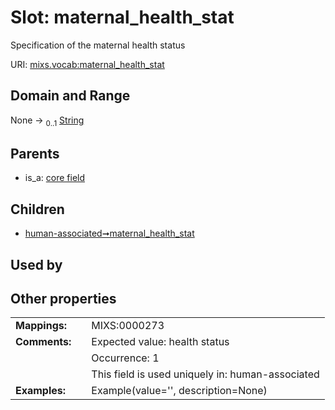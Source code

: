 
# Slot: maternal_health_stat


Specification of the maternal health status

URI: [mixs.vocab:maternal_health_stat](https://w3id.org/mixs/vocab/maternal_health_stat)


## Domain and Range

None &#8594;  <sub>0..1</sub> [String](types/String.md)

## Parents

 *  is_a: [core field](core_field.md)

## Children

 *  [human-associated➞maternal_health_stat](human_associated_maternal_health_stat.md)

## Used by


## Other properties

|  |  |  |
| --- | --- | --- |
| **Mappings:** | | MIXS:0000273 |
| **Comments:** | | Expected value: health status |
|  | | Occurrence: 1 |
|  | | This field is used uniquely in: human-associated |
| **Examples:** | | Example(value='', description=None) |

